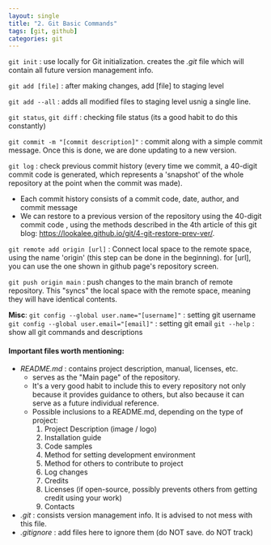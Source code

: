 ```yaml
---
layout: single
title: "2. Git Basic Commands"
tags: [git, github]
categories: git
---
```


`git init` : use locally for Git initialization. creates the *.git* file which will contain all future version management info.

`git add [file]` : after making changes, add [file] to staging level

`git add --all` : adds all modified files to staging level usnig a single line.

`git status`, `git diff` : checking file status (its a good habit to do this constantly)

`git commit -m "[commit description]"` : commit along with a simple commit message. Once this is done, we are done updating to a new version.

`git log` : check previous commit history (every time we commit, a 40-digit commit code is generated, which represents a 'snapshot' of the whole repository at the point when the commit was made). 

- Each commit history consists of a commit code, date, author, and commit message
- We can restore to a previous version of the repository using the 40-digit commit code , using the methods described in the 4th article of this git blog: https://lookalee.github.io/git/4-git-restore-prev-ver/. 

`git remote add origin [url]` : Connect local space to the remote space, using the name 'origin' (this step can be done in the beginning). for [url], you can use the one shown in github page's repository screen.

`git push origin main` : push changes to the main branch of remote repository. This "syncs" the local space with the remote space, meaning they will have identical contents.

**Misc**:
 `git config --global user.name="[username]"` : setting git username
 `git config --global user.email="[email]"` : setting git email
 `git --help` : show all git commands and descriptions

#### Important files worth mentioning:

- *README.md* : contains project description, manual, licenses, etc. 
  - serves as the "Main page" of the repository.
  - It's a very good habit to include this to every repository not only because it provides guidance to others, but also because it can serve as a future individual reference.
  - Possible inclusions to a README.md, depending on the type of project:
    1. Project Description (image / logo)
    2. Installation guide
    3. Code samples
    4. Method for setting development environment
    5. Method for others to contribute to project
    6. Log changes
    7. Credits
    8. Licenses (if open-source, possibly prevents others from getting credit using your work)
    9. Contacts
- *.git* : consists version management info. It is advised to not mess with this file. 
- *.gitignore* : add files here to ignore them (do NOT save. do NOT track)


